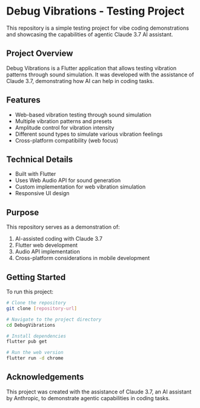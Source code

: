 # Debug Vibrations - Testing Project

This repository is a simple testing project for vibe coding demonstrations and showcasing the capabilities of agentic Claude 3.7 AI assistant.

## Project Overview

Debug Vibrations is a Flutter application that allows testing vibration patterns through sound simulation. It was developed with the assistance of Claude 3.7, demonstrating how AI can help in coding tasks.

## Features

- Web-based vibration testing through sound simulation
- Multiple vibration patterns and presets
- Amplitude control for vibration intensity
- Different sound types to simulate various vibration feelings
- Cross-platform compatibility (web focus)

## Technical Details

- Built with Flutter
- Uses Web Audio API for sound generation
- Custom implementation for web vibration simulation
- Responsive UI design

## Purpose

This repository serves as a demonstration of:
1. AI-assisted coding with Claude 3.7
2. Flutter web development
3. Audio API implementation
4. Cross-platform considerations in mobile development

## Getting Started

To run this project:

```bash
# Clone the repository
git clone [repository-url]

# Navigate to the project directory
cd DebugVibrations

# Install dependencies
flutter pub get

# Run the web version
flutter run -d chrome
```

## Acknowledgements

This project was created with the assistance of Claude 3.7, an AI assistant by Anthropic, to demonstrate agentic capabilities in coding tasks. 
